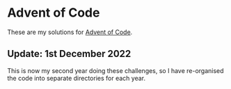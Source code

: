 # Advent of Code

These are my solutions for [Advent of Code](https://adventofcode.com/).

## Update: 1st December 2022

This is now my second year doing these challenges, so I have re-organised the code
into separate directories for each year.

